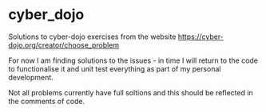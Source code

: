 # cyber_dojo
Solutions to cyber-dojo exercises from the website 
https://cyber-dojo.org/creator/choose_problem

For now I am finding solutions to the issues - in time I will return to the 
code to functionalise it and unit test everything as part of my personal 
development.

Not all problems currently have full soltions and this should be reflected in 
the comments of code. 